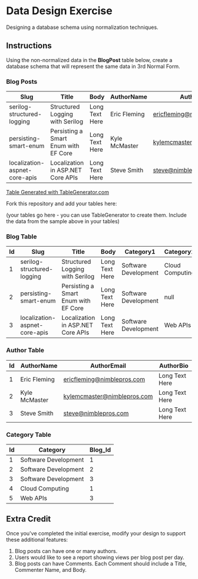 # Data Design Exercise

Designing a database schema using normalization techniques.

## Instructions

Using the non-normalized data in the **BlogPost** table below, create a database schema that will represent the same data in 3rd Normal Form.

### Blog Posts

| Slug                          | Title                                | Body           | AuthorName    | AuthorEmail                 | AuthorBio      | Category1            | Category2       | Tags                            | Views |
|-------------------------------|--------------------------------------|----------------|---------------|-----------------------------|----------------|----------------------|-----------------|---------------------------------|-------|
| serilog-structured-logging    | Structured Logging with Serilog      | Long Text Here | Eric Fleming  | ericfleming@nimblepros.com  | Long Text Here | Software Development | Cloud Computing | logging,serilog,appinsights     | 123   |
| persisting-smart-enum         | Persisting a Smart Enum with EF Core | Long Text Here | Kyle McMaster | kylemcmaster@nimblepros.com | Long Text Here | Software Development | null            | smartenum,efcore                | 234   |
| localization-aspnet-core-apis | Localization in ASP.NET Core APIs    | Long Text Here | Steve Smith   | steve@nimblepros.com        | Long Text Here | Software Development | Web APIs        | localization,aspnetcore,web-api | 345   |

[Table Generated with TableGenerator.com](https://www.tablesgenerator.com/markdown_tables#)

Fork this repository and add your tables here:

(your tables go here - you can use TableGenerator to create them. Include the data from the sample above in your tables)

### Blog Table
| Id | Slug                          | Title                                | Body           | Category1            | Category2       | Tags                            | Views |
|----|-------------------------------|--------------------------------------|----------------|----------------------|-----------------|---------------------------------|-------|
| 1  | serilog-structured-logging    | Structured Logging with Serilog      | Long Text Here | Software Development | Cloud Computing | logging,serilog,appinsights     | 123   |
| 2  | persisting-smart-enum         | Persisting a Smart Enum with EF Core | Long Text Here | Software Development | null            | smartenum,efcore                | 234   |
| 3  | localization-aspnet-core-apis | Localization in ASP.NET Core APIs    | Long Text Here | Software Development | Web APIs        | localization,aspnetcore,web-api | 345   |

### Author Table
| Id | AuthorName    | AuthorEmail                 | AuthorBio      |
|----|---------------|-----------------------------|----------------|
| 1  | Eric Fleming  | ericfleming@nimblepros.com  | Long Text Here |
| 2  | Kyle McMaster | kylemcmaster@nimblepros.com | Long Text Here |
| 3  | Steve Smith   | steve@nimblepros.com        | Long Text Here |

### Category Table
| Id | Category             | Blog_Id |
|----|----------------------|---------|
| 1  | Software Development | 1       |
| 2  | Software Development | 2       |
| 3  | Software Development | 3       |
| 4  | Cloud Computing      | 1       |
| 5  | Web APIs             | 3       |


## Extra Credit

Once you've completed the initial exercise, modify your design to support these additional features:

1. Blog posts can have one or many authors.
2. Users would like to see a report showing views per blog post per day.
3. Blog posts can have Comments. Each Comment should include a Title, Commenter Name, and Body.
